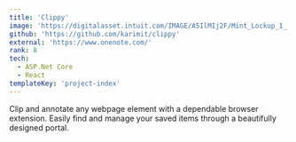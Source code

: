 ```yaml
---
title: 'Clippy'
image: 'https://digitalasset.intuit.com/IMAGE/A5IlMIj2F/Mint_Lockup_1_.png'
github: 'https://github.com/karimit/clippy'
external: 'https://www.onenote.com/'
rank: 8
tech:
  - ASP.Net Core
  - React
templateKey: 'project-index'
---
```


Clip and annotate any webpage element with a dependable browser extension.
Easily find and manage your saved items through a beautifully designed portal.